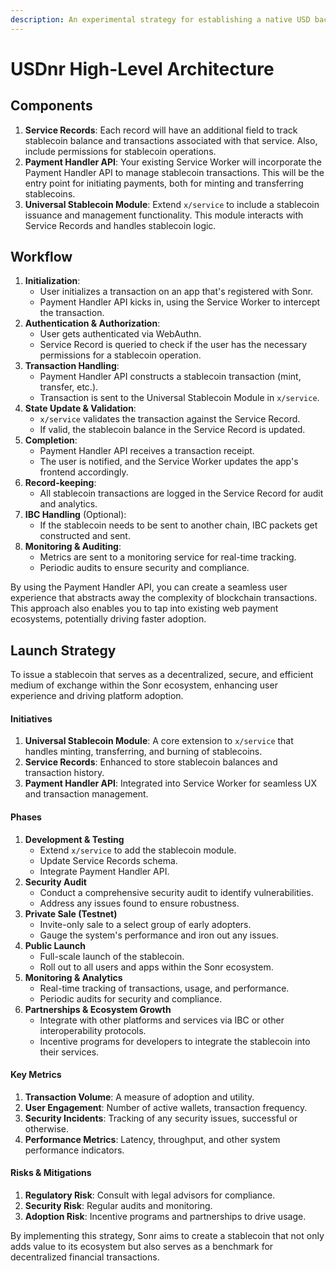 ```yaml
---
description: An experimental strategy for establishing a native USD backed token on Sonr.
---
```


# USDnr High-Level Architecture

## Components

1. **Service Records**: Each record will have an additional field to track stablecoin balance and transactions associated with that service. Also, include permissions for stablecoin operations.
2. **Payment Handler API**: Your existing Service Worker will incorporate the Payment Handler API to manage stablecoin transactions. This will be the entry point for initiating payments, both for minting and transferring stablecoins.
3. **Universal Stablecoin Module**: Extend `x/service` to include a stablecoin issuance and management functionality. This module interacts with Service Records and handles stablecoin logic.

## Workflow

1. **Initialization**:
   * User initializes a transaction on an app that's registered with Sonr.
   * Payment Handler API kicks in, using the Service Worker to intercept the transaction.
2. **Authentication & Authorization**:
   * User gets authenticated via WebAuthn.
   * Service Record is queried to check if the user has the necessary permissions for a stablecoin operation.
3. **Transaction Handling**:
   * Payment Handler API constructs a stablecoin transaction (mint, transfer, etc.).
   * Transaction is sent to the Universal Stablecoin Module in `x/service`.
4. **State Update & Validation**:
   * `x/service` validates the transaction against the Service Record.
   * If valid, the stablecoin balance in the Service Record is updated.
5. **Completion**:
   * Payment Handler API receives a transaction receipt.
   * The user is notified, and the Service Worker updates the app's frontend accordingly.
6. **Record-keeping**:
   * All stablecoin transactions are logged in the Service Record for audit and analytics.
7. **IBC Handling** (Optional):
   * If the stablecoin needs to be sent to another chain, IBC packets get constructed and sent.
8. **Monitoring & Auditing**:
   * Metrics are sent to a monitoring service for real-time tracking.
   * Periodic audits to ensure security and compliance.

By using the Payment Handler API, you can create a seamless user experience that abstracts away the complexity of blockchain transactions. This approach also enables you to tap into existing web payment ecosystems, potentially driving faster adoption.

## Launch Strategy

To issue a stablecoin that serves as a decentralized, secure, and efficient medium of exchange within the Sonr ecosystem, enhancing user experience and driving platform adoption.

#### Initiatives

1. **Universal Stablecoin Module**: A core extension to `x/service` that handles minting, transferring, and burning of stablecoins.
2. **Service Records**: Enhanced to store stablecoin balances and transaction history.
3. **Payment Handler API**: Integrated into Service Worker for seamless UX and transaction management.

#### Phases

1. **Development & Testing**
   * Extend `x/service` to add the stablecoin module.
   * Update Service Records schema.
   * Integrate Payment Handler API.
2. **Security Audit**
   * Conduct a comprehensive security audit to identify vulnerabilities.
   * Address any issues found to ensure robustness.
3. **Private Sale (Testnet)**
   * Invite-only sale to a select group of early adopters.
   * Gauge the system's performance and iron out any issues.
4. **Public Launch**
   * Full-scale launch of the stablecoin.
   * Roll out to all users and apps within the Sonr ecosystem.
5. **Monitoring & Analytics**
   * Real-time tracking of transactions, usage, and performance.
   * Periodic audits for security and compliance.
6. **Partnerships & Ecosystem Growth**
   * Integrate with other platforms and services via IBC or other interoperability protocols.
   * Incentive programs for developers to integrate the stablecoin into their services.

#### Key Metrics

1. **Transaction Volume**: A measure of adoption and utility.
2. **User Engagement**: Number of active wallets, transaction frequency.
3. **Security Incidents**: Tracking of any security issues, successful or otherwise.
4. **Performance Metrics**: Latency, throughput, and other system performance indicators.

#### Risks & Mitigations

1. **Regulatory Risk**: Consult with legal advisors for compliance.
2. **Security Risk**: Regular audits and monitoring.
3. **Adoption Risk**: Incentive programs and partnerships to drive usage.

By implementing this strategy, Sonr aims to create a stablecoin that not only adds value to its ecosystem but also serves as a benchmark for decentralized financial transactions.
